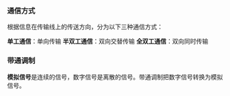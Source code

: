 ### 通信方式
根据信息在传输线上的传送方向，分为以下三种通信方式：

**单工通信**：单向传输
**半双工通信**：双向交替传输
**全双工通信**：双向同时传输

### 带通调制
**模拟信号**是连续的信号，数字信号是离散的信号。带通调制把数字信号转换为模拟信号。
